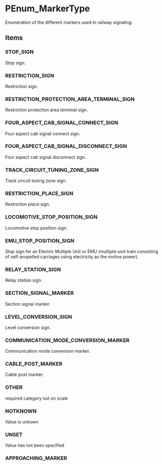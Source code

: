 # PEnum_MarkerType

Enumeration of the different markers used in railway signaling.<!-- end of definition -->

## Items

### STOP_SIGN
Stop sign.

### RESTRICTION_SIGN
Restriction sign.

### RESTRICTION_PROTECTION_AREA_TERMINAL_SIGN
Restriction protection area terminal sign.

### FOUR_ASPECT_CAB_SIGNAL_CONNECT_SIGN
Four aspect cab signal connect sign.

### FOUR_ASPECT_CAB_SIGNAL_DISCONNECT_SIGN
Four aspect cab signal disconnect sign.

### TRACK_CIRCUIT_TUNING_ZONE_SIGN
Track circuit tuning zone sign.

### RESTRICTION_PLACE_SIGN
Restriction place sign.

### LOCOMOTIVE_STOP_POSITION_SIGN
Locomotive stop position sign.

### EMU_STOP_POSITION_SIGN
Stop sign for an Electric Multiple Unit or EMU (multiple-unit train consisting of self-propelled carriages using electricity as the motive power).

### RELAY_STATION_SIGN
Relay station sign.

### SECTION_SIGNAL_MARKER
Section signal marker.

### LEVEL_CONVERSION_SIGN
Level conversion sign.

### COMMUNICATION_MODE_CONVERSION_MARKER
Communication mode conversion marker.

### CABLE_POST_MARKER
Cable post marker.

### OTHER
required category not on scale

### NOTKNOWN
Value is unkown

### UNSET
Value has not been specified

### APPROACHING_MARKER

